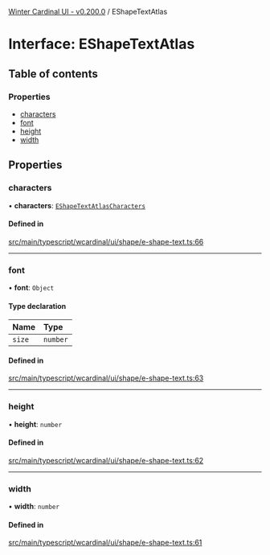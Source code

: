 [Winter Cardinal UI - v0.200.0](../index.md) / EShapeTextAtlas

# Interface: EShapeTextAtlas

## Table of contents

### Properties

- [characters](EShapeTextAtlas.md#characters)
- [font](EShapeTextAtlas.md#font)
- [height](EShapeTextAtlas.md#height)
- [width](EShapeTextAtlas.md#width)

## Properties

### characters

• **characters**: [`EShapeTextAtlasCharacters`](../index.md#eshapetextatlascharacters)

#### Defined in

[src/main/typescript/wcardinal/ui/shape/e-shape-text.ts:66](https://github.com/winter-cardinal/winter-cardinal-ui/blob/v0.200.0/src/main/typescript/wcardinal/ui/shape/e-shape-text.ts#L66)

___

### font

• **font**: `Object`

#### Type declaration

| Name | Type |
| :------ | :------ |
| `size` | `number` |

#### Defined in

[src/main/typescript/wcardinal/ui/shape/e-shape-text.ts:63](https://github.com/winter-cardinal/winter-cardinal-ui/blob/v0.200.0/src/main/typescript/wcardinal/ui/shape/e-shape-text.ts#L63)

___

### height

• **height**: `number`

#### Defined in

[src/main/typescript/wcardinal/ui/shape/e-shape-text.ts:62](https://github.com/winter-cardinal/winter-cardinal-ui/blob/v0.200.0/src/main/typescript/wcardinal/ui/shape/e-shape-text.ts#L62)

___

### width

• **width**: `number`

#### Defined in

[src/main/typescript/wcardinal/ui/shape/e-shape-text.ts:61](https://github.com/winter-cardinal/winter-cardinal-ui/blob/v0.200.0/src/main/typescript/wcardinal/ui/shape/e-shape-text.ts#L61)
